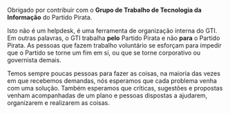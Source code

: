 Obrigado por contribuir com o **Grupo de Trabalho de Tecnologia da Informação** do Partido Pirata.

Isto não é um helpdesk, é uma ferramenta de organização interna do GTI. Em outras palavras, o GTI trabalha **pelo** Partido Pirata e não **para** o Partido Pirata. As pessoas que fazem trabalho voluntário se esforçam para impedir que o Partido se torne um fim em si, ou que se torne corporativo ou governista demais.

Temos sempre poucas pessoas para fazer as coisas, na maioria das vezes em que recebemos demandas, nós esperamos que cada problema venha com uma solução. Também esperamos que críticas, sugestões e propostas venham acompanhadas de um plano e pessoas dispostas a ajudarem, organizarem e realizarem as coisas.
